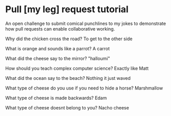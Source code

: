 # Pull [my leg] request tutorial
An open challenge to submit comical punchlines to my jokes to demonstrate how pull requests can enable collaborative working. 

Why did the chicken cross the road? 
To get to the other side

What is orange and sounds like a parrot? 
A carrot

What did the cheese say to the mirror? 
"halloumi"

How should you teach complex computer science? 
Exactly like Matt

What did the ocean say to the beach?
Nothing it just waved

What type of cheese do you use if you need to hide a horse?
Marshmallow

What type of cheese is made backwards?
Edam

What type of cheese doesnt belong to you?
Nacho cheese
